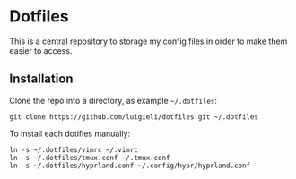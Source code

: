 # Dotfiles
This is a central repository to storage my config files in order to make them easier to access.

## Installation
Clone the repo into a directory, as example `~/.dotfiles`:

```
git clone https://github.com/luigieli/dotfiles.git ~/.dotfiles
```
To install each dotifles manually:

```
ln -s ~/.dotfiles/vimrc ~/.vimrc
ln -s ~/.dotfiles/tmux.conf ~/.tmux.conf
ln -s ~/.dotfiles/hyprland.conf ~/.config/hypr/hyprland.conf
```
